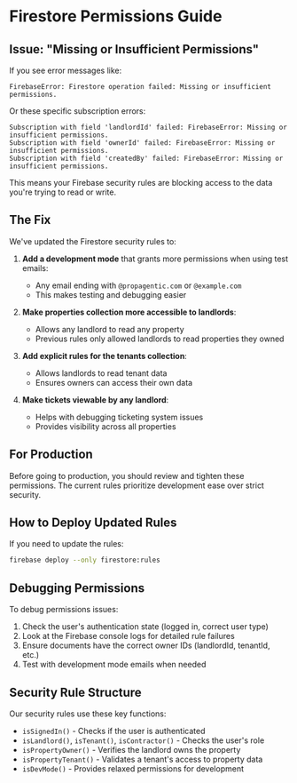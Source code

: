 # Firestore Permissions Guide

## Issue: "Missing or Insufficient Permissions"

If you see error messages like:

```
FirebaseError: Firestore operation failed: Missing or insufficient permissions.
```

Or these specific subscription errors:

```
Subscription with field 'landlordId' failed: FirebaseError: Missing or insufficient permissions.
Subscription with field 'ownerId' failed: FirebaseError: Missing or insufficient permissions.
Subscription with field 'createdBy' failed: FirebaseError: Missing or insufficient permissions.
```

This means your Firebase security rules are blocking access to the data you're trying to read or write.

## The Fix

We've updated the Firestore security rules to:

1. **Add a development mode** that grants more permissions when using test emails:
   - Any email ending with `@propagentic.com` or `@example.com`
   - This makes testing and debugging easier

2. **Make properties collection more accessible to landlords**:
   - Allows any landlord to read any property
   - Previous rules only allowed landlords to read properties they owned

3. **Add explicit rules for the tenants collection**:
   - Allows landlords to read tenant data
   - Ensures owners can access their own data

4. **Make tickets viewable by any landlord**:
   - Helps with debugging ticketing system issues
   - Provides visibility across all properties

## For Production

Before going to production, you should review and tighten these permissions. The current rules prioritize development ease over strict security.

## How to Deploy Updated Rules

If you need to update the rules:

```bash
firebase deploy --only firestore:rules
```

## Debugging Permissions

To debug permissions issues:

1. Check the user's authentication state (logged in, correct user type)
2. Look at the Firebase console logs for detailed rule failures
3. Ensure documents have the correct owner IDs (landlordId, tenantId, etc.)
4. Test with development mode emails when needed

## Security Rule Structure

Our security rules use these key functions:

- `isSignedIn()` - Checks if the user is authenticated
- `isLandlord()`, `isTenant()`, `isContractor()` - Checks the user's role
- `isPropertyOwner()` - Verifies the landlord owns the property
- `isPropertyTenant()` - Validates a tenant's access to property data
- `isDevMode()` - Provides relaxed permissions for development 